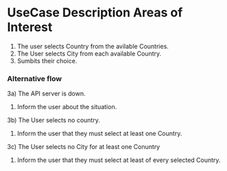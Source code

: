 # UseCase Description Areas of Interest

1. The user selects Country from the avilable Countries.
2. The User selects City from each available Country.
3. Sumbits their choice.

### Alternative flow

3a) The API server is down.
   1. Inform the user about the situation.

3b) The User selects no country.
   1. Inform the user that they must select at least one Country.

3c) The User selects no City for at least one Conuntry
   1. Inform the user that they must select at least of every selected Country.